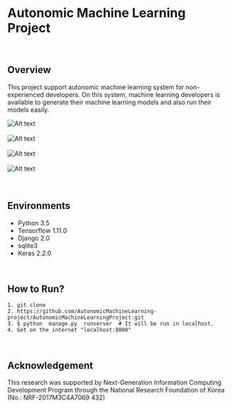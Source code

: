 Autonomic Machine Learning Project
=============

<br>

Overview
----------------
This project support autonomic machine learning system for non-experienced developers. On this system, machine learning developers is available to generate their machine learning models and also run their models easily. 

![Alt text](/C:/Users/Rosenblatt/Desktop/new/dataset.png)
<br><br>
![Alt text](/C:/Users/Rosenblatt/Desktop/new/model.png)
<br><br>
![Alt text](/C:/Users/Rosenblatt/Desktop/new/hyperparameter.png)
<br><br>
![Alt text](/C:/Users/Rosenblatt/Desktop/new/run.png)
<br><br>
<br>

Environments
----------------
+ Python 3.5
+ Tensorflow 1.11.0
+ Django 2.0
+ sqlite3
+ Keras 2.2.0

<br>

How to Run?
----------------
```
1. git clone 
2. https://github.com/AutonomicMachineLearning-project/AutonomicMachineLearningProject.git
3. $ python  manage.py  runserver  # It will be run in localhost.
4. Get on the internet "localhost:8000"
```

<br>

Acknowledgement
----------------
This research was supported by Next-Generation Information Computing Development Program through the National Research Foundation of Korea (No.: NRF-2017M3C4A7069 432)

<br>
